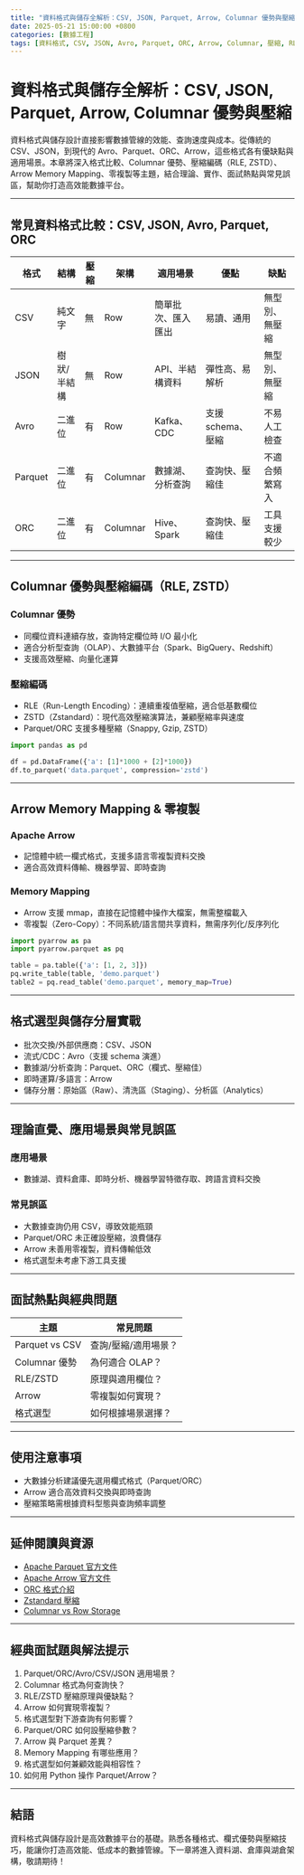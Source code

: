 ```yaml
---
title: "資料格式與儲存全解析：CSV, JSON, Parquet, Arrow, Columnar 優勢與壓縮"
date: 2025-05-21 15:00:00 +0800
categories: [數據工程]
tags: [資料格式, CSV, JSON, Avro, Parquet, ORC, Arrow, Columnar, 壓縮, RLE, ZSTD, Memory Mapping]
---
```


# 資料格式與儲存全解析：CSV, JSON, Parquet, Arrow, Columnar 優勢與壓縮

資料格式與儲存設計直接影響數據管線的效能、查詢速度與成本。從傳統的 CSV、JSON，到現代的 Avro、Parquet、ORC、Arrow，這些格式各有優缺點與適用場景。本章將深入格式比較、Columnar 優勢、壓縮編碼（RLE, ZSTD）、Arrow Memory Mapping、零複製等主題，結合理論、實作、面試熱點與常見誤區，幫助你打造高效能數據平台。

---

## 常見資料格式比較：CSV, JSON, Avro, Parquet, ORC

| 格式    | 結構       | 壓縮 | 架構 | 適用場景           | 優點                | 缺點                |
|---------|------------|------|------|--------------------|---------------------|---------------------|
| CSV     | 純文字     | 無   | Row  | 簡單批次、匯入匯出 | 易讀、通用          | 無型別、無壓縮      |
| JSON    | 樹狀/半結構| 無   | Row  | API、半結構資料    | 彈性高、易解析      | 無型別、無壓縮      |
| Avro    | 二進位     | 有   | Row  | Kafka、CDC         | 支援 schema、壓縮   | 不易人工檢查        |
| Parquet | 二進位     | 有   | Columnar | 數據湖、分析查詢 | 查詢快、壓縮佳      | 不適合頻繁寫入      |
| ORC     | 二進位     | 有   | Columnar | Hive、Spark       | 查詢快、壓縮佳      | 工具支援較少        |

---

## Columnar 優勢與壓縮編碼（RLE, ZSTD）

### Columnar 優勢

- 同欄位資料連續存放，查詢特定欄位時 I/O 最小化
- 適合分析型查詢（OLAP）、大數據平台（Spark、BigQuery、Redshift）
- 支援高效壓縮、向量化運算

### 壓縮編碼

- RLE（Run-Length Encoding）：連續重複值壓縮，適合低基數欄位
- ZSTD（Zstandard）：現代高效壓縮演算法，兼顧壓縮率與速度
- Parquet/ORC 支援多種壓縮（Snappy, Gzip, ZSTD）

```python
import pandas as pd

df = pd.DataFrame({'a': [1]*1000 + [2]*1000})
df.to_parquet('data.parquet', compression='zstd')
```

---

## Arrow Memory Mapping & 零複製

### Apache Arrow

- 記憶體中統一欄式格式，支援多語言零複製資料交換
- 適合高效資料傳輸、機器學習、即時查詢

### Memory Mapping

- Arrow 支援 mmap，直接在記憶體中操作大檔案，無需整檔載入
- 零複製（Zero-Copy）：不同系統/語言間共享資料，無需序列化/反序列化

```python
import pyarrow as pa
import pyarrow.parquet as pq

table = pa.table({'a': [1, 2, 3]})
pq.write_table(table, 'demo.parquet')
table2 = pq.read_table('demo.parquet', memory_map=True)
```

---

## 格式選型與儲存分層實戰

- 批次交換/外部供應商：CSV、JSON
- 流式/CDC：Avro（支援 schema 演進）
- 數據湖/分析查詢：Parquet、ORC（欄式、壓縮佳）
- 即時運算/多語言：Arrow
- 儲存分層：原始區（Raw）、清洗區（Staging）、分析區（Analytics）

---

## 理論直覺、應用場景與常見誤區

### 應用場景

- 數據湖、資料倉庫、即時分析、機器學習特徵存取、跨語言資料交換

### 常見誤區

- 大數據查詢仍用 CSV，導致效能瓶頸
- Parquet/ORC 未正確設壓縮，浪費儲存
- Arrow 未善用零複製，資料傳輸低效
- 格式選型未考慮下游工具支援

---

## 面試熱點與經典問題

| 主題         | 常見問題 |
|--------------|----------|
| Parquet vs CSV | 查詢/壓縮/適用場景？ |
| Columnar 優勢 | 為何適合 OLAP？ |
| RLE/ZSTD     | 原理與適用欄位？ |
| Arrow        | 零複製如何實現？ |
| 格式選型     | 如何根據場景選擇？ |

---

## 使用注意事項

* 大數據分析建議優先選用欄式格式（Parquet/ORC）
* Arrow 適合高效資料交換與即時查詢
* 壓縮策略需根據資料型態與查詢頻率調整

---

## 延伸閱讀與資源

* [Apache Parquet 官方文件](https://parquet.apache.org/documentation/latest/)
* [Apache Arrow 官方文件](https://arrow.apache.org/docs/)
* [ORC 格式介紹](https://orc.apache.org/docs/)
* [Zstandard 壓縮](https://facebook.github.io/zstd/)
* [Columnar vs Row Storage](https://www.vertica.com/blog/columnar-vs-row-database-storage/)

---

## 經典面試題與解法提示

1. Parquet/ORC/Avro/CSV/JSON 適用場景？
2. Columnar 格式為何查詢快？
3. RLE/ZSTD 壓縮原理與優缺點？
4. Arrow 如何實現零複製？
5. 格式選型對下游查詢有何影響？
6. Parquet/ORC 如何設壓縮參數？
7. Arrow 與 Parquet 差異？
8. Memory Mapping 有哪些應用？
9. 格式選型如何兼顧效能與相容性？
10. 如何用 Python 操作 Parquet/Arrow？

---

## 結語

資料格式與儲存設計是高效數據平台的基礎。熟悉各種格式、欄式優勢與壓縮技巧，能讓你打造高效能、低成本的數據管線。下一章將進入資料湖、倉庫與湖倉架構，敬請期待！

